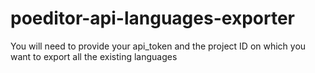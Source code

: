 # poeditor-api-languages-exporter
You will need to provide your api_token and the project ID on which you want to export all the existing languages
